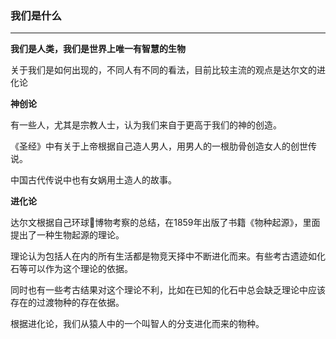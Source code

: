 ### 我们是什么

---

**我们是人类，我们是世界上唯一有智慧的生物**

关于我们是如何出现的，不同人有不同的看法，目前比较主流的观点是达尔文的进化论

**神创论**

有一些人，尤其是宗教人士，认为我们来自于更高于我们的神的创造。

《圣经》中有关于上帝根据自己造人男人，用男人的一根肋骨创造女人的创世传说。

中国古代传说中也有女娲用土造人的故事。

**进化论**

达尔文根据自己环球博物考察的总结，在1859年出版了书籍《物种起源》，里面提出了一种生物起源的理论。

理论认为包括人在内的所有生活都是物竞天择中不断进化而来。有些考古遗迹如化石等可以作为这个理论的依据。

同时也有一些考古结果对这个理论不利，比如在已知的化石中总会缺乏理论中应该存在的过渡物种的存在依据。

根据进化论，我们从猿人中的一个叫智人的分支进化而来的物种。

